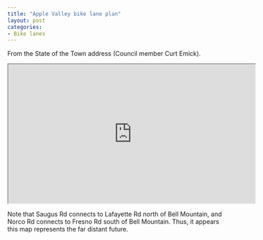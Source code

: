 ```yaml
---
title: "Apple Valley bike lane plan"
layout: post
categories:
- Bike lanes
---
```


From the State of the Town address (Council member Curt Emick).

<iframe width="560" height="315" src="https://www.youtube.com/embed/0BK0DiybD40?si=P8JjGloDmQL1Z9R_" title="Apple Valley bike lane plan" allow="accelerometer; autoplay; clipboard-write; encrypted-media; gyroscope; picture-in-picture; web-share" referrerpolicy="strict-origin-when-cross-origin" allowfullscreen></iframe>

Note that Saugus Rd connects to Lafayette Rd north of Bell Mountain, and Norco Rd connects to Fresno Rd south of Bell Mountain. Thus, it appears this map represents the far distant future.
